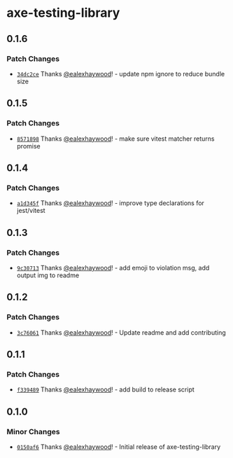 # axe-testing-library

## 0.1.6

### Patch Changes

- [`34dc2ce`](https://github.com/peaksoftware/axe-testing-library/commit/34dc2ce104a11556411dae6fe90494170b08721d) Thanks [@ealexhaywood](https://github.com/ealexhaywood)! - update npm ignore to reduce bundle size

## 0.1.5

### Patch Changes

- [`8571898`](https://github.com/peaksoftware/axe-testing-library/commit/85718980aec8168fc507fd280f53895d6ce7e922) Thanks [@ealexhaywood](https://github.com/ealexhaywood)! - make sure vitest matcher returns promise

## 0.1.4

### Patch Changes

- [`a1d345f`](https://github.com/peaksoftware/axe-testing-library/commit/a1d345f742f377d52d6b1b8041fc84a790066de8) Thanks [@ealexhaywood](https://github.com/ealexhaywood)! - improve type declarations for jest/vitest

## 0.1.3

### Patch Changes

- [`9c30713`](https://github.com/peaksoftware/axe-testing-library/commit/9c307132ede2cf2ce0431c12aaaca68fd6750cf7) Thanks [@ealexhaywood](https://github.com/ealexhaywood)! - add emoji to violation msg, add output img to readme

## 0.1.2

### Patch Changes

- [`3c76061`](https://github.com/peaksoftware/axe-testing-library/commit/3c76061086c7f29d376d762e6c46b3072cd52a23) Thanks [@ealexhaywood](https://github.com/ealexhaywood)! - Update readme and add contributing

## 0.1.1

### Patch Changes

- [`f339489`](https://github.com/peaksoftware/axe-testing-library/commit/f339489291012168d3358f2fabbc914bb9b12a24) Thanks [@ealexhaywood](https://github.com/ealexhaywood)! - add build to release script

## 0.1.0

### Minor Changes

- [`0150af6`](https://github.com/peaksoftware/axe-testing-library/commit/0150af6690f5b04df0be3b01ddf1761315be0ffb) Thanks [@ealexhaywood](https://github.com/ealexhaywood)! - Initial release of axe-testing-library

